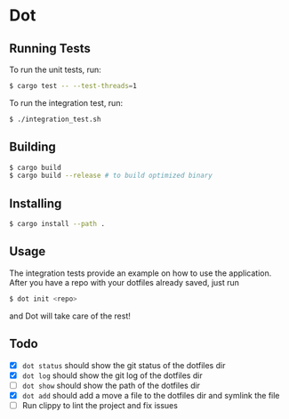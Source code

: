 # Dot


## Running Tests

To run the unit tests, run:

``` sh
$ cargo test -- --test-threads=1
```

To run the integration test, run:

``` sh
$ ./integration_test.sh
```

## Building

``` sh
$ cargo build
$ cargo build --release # to build optimized binary
```

## Installing

``` sh
$ cargo install --path .
```

## Usage

The integration tests provide an example on how to use the application. After you have a repo with your dotfiles already saved, just run

``` sh
$ dot init <repo>
```

and Dot will take care of the rest!

## Todo

- [x] `dot status` should show the git status of the dotfiles dir
- [x] `dot log` should show the git log of the dotfiles dir
- [ ] `dot show` should show the path of the dotfiles dir
- [x] `dot add` should add a move a file to the dotfiles dir and symlink the file
- [ ] Run clippy to lint the project and fix issues
